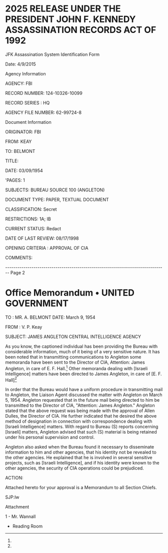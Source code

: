 # 2025 RELEASE UNDER THE PRESIDENT JOHN F. KENNEDY ASSASSINATION RECORDS ACT OF 1992

JFK Assassination System
Identification Form

Date: 4/9/2015

Agency Information

AGENCY: FBI

RECORD NUMBER: 124-10326-10099

RECORD SERIES : HQ

AGENCY FILE NUMBER: 62-99724-8

Document Information

ORIGINATOR: FBI

FROM: KEAY

TO: BELMONT

TITLE:

DATE: 03/09/1954

'PAGES: 1

SUBJECTS: BUREAU SOURCE 100 (ANGLETON)

DOCUMENT TYPE: PAPER, TEXTUAL DOCUMENT

CLASSIFICATION: Secret

RESTRICTIONS: 1A; IB

CURRENT STATUS: Redact

DATE OF LAST REVIEW: 08/17/1998

OPENING CRITERIA : APPROVAL OF CIA

COMMENTS:


-------------------------------------------------------------------------------- Page 2

# Office Memorandum • UNITED GOVERNMENT

TO : MR. A. BELMONT DATE: March 9, 1954

FROM : V. P. Keay

SUBJECT: JAMES ANGLETON
CENTRAL INTELLIGENCE AGENCY

As you know, the captioned individual has been providing the Bureau with considerable information, much of it being of a very sensitive nature. It has been noted that in transmitting communications to Angleton some memoranda have been sent to the Director of CIA, Attention: James Angleton, in care of E. F. Hall.[^5] Other memoranda dealing with [Israeli Intelligence] matters have been directed to James Angleton, in care of [E. F. Hall][^5]

In order that the Bureau would have a uniform procedure in transmitting mail to Angleton, the Liaison Agent discussed the matter with Angleton on March 5, 1954. Angleton requested that in the future mail being directed to him be transmitted to the Director of CIA, "Attention: James Angleton." Angleton stated that the above request was being made with the approval of Allen Dulles, the Director of CIA. He further indicated that he desired the above method of designation in connection with correspondence dealing with [Israeli Intelligence] matters. With regard to Bureau (S) reports concerning [Israeli] matters, Angleton advised that such (S) material is being retained under his personal supervision and control.

Angleton also asked when the Bureau found it necessary to disseminate information to him and other agencies, that his identity not be revealed to the other agencies. He explained that he is involved in several sensitive projects, such as [Israeli Intelligence], and if his identity were known to the other agencies, the security of CIA operations could be prejudiced.

ACTION:

Attached hereto for your approval is a Memorandum to all Section Chiefs.

SJP:lw

Attachment

1 - Mr. Wannall
- Reading Room

[^5]:
